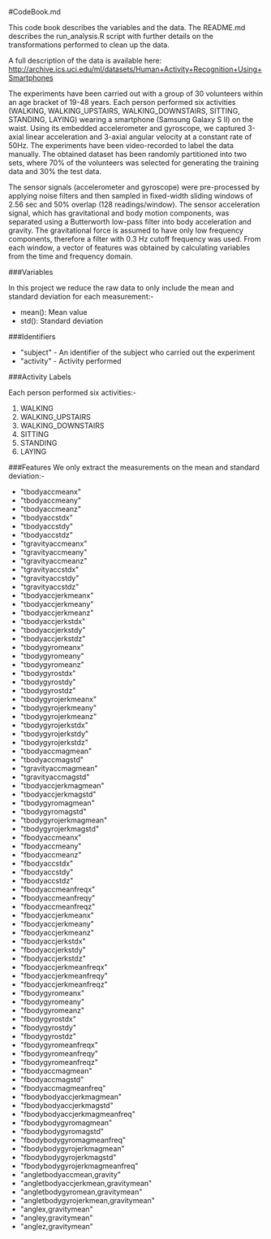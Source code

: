 #CodeBook.md

This code book describes the variables and the data. The README.md describes the run_analysis.R script with further details on the transformations performed to clean up the data.

 A full description of the data is available here: 
http://archive.ics.uci.edu/ml/datasets/Human+Activity+Recognition+Using+Smartphones 

The experiments have been carried out with a group of 30 volunteers within an age bracket of 19-48 years. Each person performed six activities (WALKING, WALKING_UPSTAIRS, WALKING_DOWNSTAIRS, SITTING, STANDING, LAYING) wearing a smartphone (Samsung Galaxy S II) on the waist. Using its embedded accelerometer and gyroscope, we captured 3-axial linear acceleration and 3-axial angular velocity at a constant rate of 50Hz. The experiments have been video-recorded to label the data manually. The obtained dataset has been randomly partitioned into two sets, where 70% of the volunteers was selected for generating the training data and 30% the test data. 

The sensor signals (accelerometer and gyroscope) were pre-processed by applying noise filters and then sampled in fixed-width sliding windows of 2.56 sec and 50% overlap (128 readings/window). The sensor acceleration signal, which has gravitational and body motion components, was separated using a Butterworth low-pass filter into body acceleration and gravity. The gravitational force is assumed to have only low frequency components, therefore a filter with 0.3 Hz cutoff frequency was used. From each window, a vector of features was obtained by calculating variables from the time and frequency domain.

###Variables

In this project we reduce the raw data to only include the mean and standard deviation for each measurement:-

- mean(): Mean value
- std(): Standard deviation

###Identifiers

- "subject" - An identifier of the subject who carried out the experiment
- "activity" - Activity performed	

###Activity Labels

Each person performed six activities:-

1. WALKING
2. WALKING_UPSTAIRS
3. WALKING_DOWNSTAIRS
4. SITTING
5. STANDING
6. LAYING

###Features
We only extract the measurements on the mean and standard deviation:-

- "tbodyaccmeanx"
- "tbodyaccmeany"
- "tbodyaccmeanz"
- "tbodyaccstdx"
- "tbodyaccstdy"
- "tbodyaccstdz"
- "tgravityaccmeanx"
- "tgravityaccmeany"
- "tgravityaccmeanz"
- "tgravityaccstdx"
- "tgravityaccstdy"	
- "tgravityaccstdz"	
- "tbodyaccjerkmeanx"
- "tbodyaccjerkmeany"
- "tbodyaccjerkmeanz"
- "tbodyaccjerkstdx"
- "tbodyaccjerkstdy"	
- "tbodyaccjerkstdz"	
- "tbodygyromeanx"
- "tbodygyromeany"	
- "tbodygyromeanz"	
- "tbodygyrostdx"	
- "tbodygyrostdy"	
- "tbodygyrostdz"	
- "tbodygyrojerkmeanx"	
- "tbodygyrojerkmeany"	
- "tbodygyrojerkmeanz"	
- "tbodygyrojerkstdx"	
- "tbodygyrojerkstdy"	
- "tbodygyrojerkstdz"	
- "tbodyaccmagmean"	
- "tbodyaccmagstd"	
- "tgravityaccmagmean"	
- "tgravityaccmagstd"	
- "tbodyaccjerkmagmean"	
- "tbodyaccjerkmagstd"
- "tbodygyromagmean"	
- "tbodygyromagstd"	
- "tbodygyrojerkmagmean"	
- "tbodygyrojerkmagstd"	
- "fbodyaccmeanx"	
- "fbodyaccmeany"	
- "fbodyaccmeanz"	
- "fbodyaccstdx"	
- "fbodyaccstdy"	
- "fbodyaccstdz"	
- "fbodyaccmeanfreqx"	
- "fbodyaccmeanfreqy"	
- "fbodyaccmeanfreqz"	
- "fbodyaccjerkmeanx"	
- "fbodyaccjerkmeany"	
- "fbodyaccjerkmeanz"	
- "fbodyaccjerkstdx"	
- "fbodyaccjerkstdy"	
- "fbodyaccjerkstdz"	
- "fbodyaccjerkmeanfreqx"	
- "fbodyaccjerkmeanfreqy"	
- "fbodyaccjerkmeanfreqz"	
- "fbodygyromeanx"	
- "fbodygyromeany"	
- "fbodygyromeanz"	
- "fbodygyrostdx"	
- "fbodygyrostdy"	
- "fbodygyrostdz"	
- "fbodygyromeanfreqx"	
- "fbodygyromeanfreqy"	
- "fbodygyromeanfreqz"	
- "fbodyaccmagmean"	
- "fbodyaccmagstd"	
- "fbodyaccmagmeanfreq"	
- "fbodybodyaccjerkmagmean"
- "fbodybodyaccjerkmagstd"	
- "fbodybodyaccjerkmagmeanfreq"	
- "fbodybodygyromagmean"	
- "fbodybodygyromagstd"	
- "fbodybodygyromagmeanfreq"	
- "fbodybodygyrojerkmagmean"	
- "fbodybodygyrojerkmagstd"	
- "fbodybodygyrojerkmagmeanfreq"	
- "angletbodyaccmean,gravity"	
- "angletbodyaccjerkmean,gravitymean"	
- "angletbodygyromean,gravitymean"	
- "angletbodygyrojerkmean,gravitymean"	
- "anglex,gravitymean"	
- "angley,gravitymean"	
- "anglez,gravitymean"
